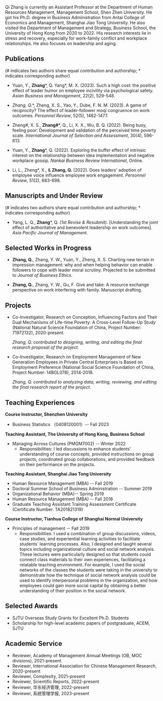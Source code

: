 Qi Zhang is currently an Assistant Professor at the  Department of Human Resources Management, Management School, Shen Zhen University. He got his Ph.D. degree in Business Administration from Antai College of Economics and Management, Shanghai Jiao Tong University. He also visited the Department of Management and Strategy, Business School, the University of Hong Kong from 2020 to 2022. His research interests lie in stress and recovery, especially for work-family conflict and workplace relationships. He also focuses on leadership and aging.

## Publications

(# indicates two authors share equal contribution and authorship; * indicates corresponding author)

- Yuan, Y., **Zhang***, Q. Yang*, M. X. (2023). Such a high cost: the positive effect of leader humor on employee incivility via psychological safety. _Asian Business and Management_, 22(2), 529-548.

- **Zhang*, Q.**, Zheng, X. S., Yao, Y., Dube, F. N. M. (2023). A game of reciprocity? The effect of leader-follower moqi congruence on work outcomes. _Personnel Review_, 52(5), 1462-1477.

- Zheng#, X. S., **Zhang#***, Q., Li, X. X., Wu, B. Q. (2022). Being busy, feeling poor: Development and validation of the perceived time poverty scale. _International Journal of Selection and Assessment_, 30(4), 596-613.
  
- Yuan, Y., **Zhang***, Q. (2022).  Exploring the buffer effect of intrinsic interest on the relationship between idea implementation and negative workplace gossip. _Nankai Business Review International_, Online.

- Li, L., Zheng*, X., & **Zhang, Q.** (2022). Does leaders' adoption of employee voice influence employee work engagement. _Personnel Review_, 51(2), 683-698.

## Manuscripts and Under Review

(# indicates two authors share equal contribution and authorship; * indicates corresponding author)

- Yang, L. Q., **Zhang***, Q.  _(1st Revise & Resubmit)_. [Understanding the joint effect of authoritative and benevolent leadership on work outcomes]. _Asia Pacific Journal of Management_.

## Selected Works in Progress

- **Zhang, Q.**, Zhang, Y. W., Yuan, Y., Zheng, X. S. Charting new terrain in impression management: why and when helping behavior can enable followers to cope with leader moral scrutiny. Projected to be submitted to _Journal of Business Ethics_.

- **Zhang, Q.**, Zhang, Y. W., Gu, F. Give and take: A resource exchange perspective on work interfering with family. Manuscript drafting.

## Projects

- Co-Investigator, Research on Conception, Influencing Factors and Their Dual Mechanisms of Life-time Poverty: A Cross-Level Follow-Up Study (National Natural Science Foundation of China, Project Number: 71972132), 2020-present.

  _Zhang, Q. contributed to designing, writing, and editing the final research proposal of the project_.

- Co-Investigator, Research on Employment Management of New Generation Employees in Private Central Enterprises is Based on Employment Preference (National Social Science Foundation of China, Project Number: 14BGL078), 2014-2018.

  _Zhang, Q. contributed to analyzing data, writing, reviewing, and editing the final research report of the project_.

## Teaching Experiences

  **Course Instructor, Shenzhen University**
  - Business Statistics （0408120001）-- Fall 2023
  
  **Teaching Assistant, The University of Hong Kong, Business School**
  - Managing Across Cultures (PMGM7002) -- Winter 2022
    - Responsibilities: I led discussions to enhance students' understanding of course concepts, provided instructions on group projects, coordinated group collaborations, and provided feedback on their performance on the projects.
    
  **Teaching Assistant, Shanghai Jiao Tong University**
  - Human Resource Management (MBA) -- Fall 2019
  - Doctoral Summer School of Business Administration -- Summer 2019
  - Organizational Behavior (MBA)-- Spring 2019
  - Human Resource Management (MBA) -- Fall 2018
  - Graduate Teaching Assistant Training Assessment Certificate (Certificate Number:
TA201821319)

  **Course Instructor, Tianhua College of Shanghai Normal University**
  - Principles of management -- Fall 2019
    - Responsibilities: I used a combination of group discussions, videos, case studies, and experiential learning activities to facilitate students' learning processes. Also, I designed and taught several topics including organizational culture and social network analysis. These lectures were particularly designed so that students could connect class materials to their own experiences, facilitating a relatable teaching environment. For example, I used the social networks of the classes the students were taking in the university to demonstrate how the technique of social network analysis could be used to identify interpersonal problems in the organization, and how employees could gain more social capital by obtaining a better understanding of their position in the social network.

## Selected Awards
- SJTU Overseas Study Grants for Excellent Ph.D. Students
- Scholarship for high-level academic papers of postgraduate, ACEM, SJTU

## Academic Service
- Reviewer, Academy of Management Annual Meetings (OB, MOC divisions), 2021-present
- Reviewer, International Association for Chinese Management Research, 2020-present
- Reviewer, Complexity, 2021-present
- Reviewer, Scientific Reports, 2022-present
- Reviewer, 华东经济管理, 2022-present
- Reviewer, 系统管理学报, 2023-present

